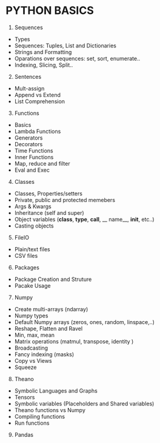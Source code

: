 # PYTHON BASICS

1. Sequences

- Types
- Sequences: Tuples, List and Dictionaries
- Strings and Formatting
- Oparations over sequences: set, sort, enumerate..
- Indexing, Slicing, Split..


2. Sentences

- Mult-assign
- Append vs Extend
- List Comprehension

3. Functions

- Basics
- Lambda Functions
- Generators
- Decorators
- Time Functions
- Inner Functions
- Map, reduce and filter
- Eval and Exec

4. Classes

- Classes, Properties/setters
- Private, public and protected memebers
- Args & Kwargs
- Inheritance (self and super)
- Object variables (__class__, __type__, __call__, __ name__, __init__, etc..)
- Casting objects
 
5. FileIO

- Plain/text files
- CSV files

6. Packages

- Package Creation and Struture
- Pacake Usage

7. Numpy

- Create multi-arrays (ndarray)
- Numpy types
- Default Numpy arrays (zeros, ones, random, linspace,..)
- Reshape, Flatten and Ravel
- Min, max, mean
- Matrix operations (matmul, transpose, identity )
- Broadcasting
- Fancy indexing (masks)
- Copy vs Views
- Squeeze

8. Theano

- Symbolic Languages and Graphs
- Tensors
- Symbolic variables (Placeholders and Shared variables)
- Theano functions vs Numpy
- Compiling functions
- Run functions

9. Pandas

